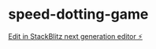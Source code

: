 # speed-dotting-game

[Edit in StackBlitz next generation editor ⚡️](https://stackblitz.com/~/github.com/ghidtm44/speed-dotting-game)